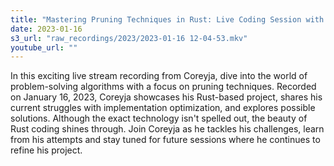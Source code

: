 ```yaml
---
title: "Mastering Pruning Techniques in Rust: Live Coding Session with Coreyja | Part1"
date: 2023-01-16
s3_url: "raw_recordings/2023/2023-01-16 12-04-53.mkv"
youtube_url: ""
---
```


In this exciting live stream recording from Coreyja, dive into the world of problem-solving algorithms with a focus on pruning techniques. Recorded on January 16, 2023, Coreyja showcases his Rust-based project, shares his current struggles with implementation optimization, and explores possible solutions. Although the exact technology isn't spelled out, the beauty of Rust coding shines through. Join Coreyja as he tackles his challenges, learn from his attempts and stay tuned for future sessions where he continues to refine his project.
